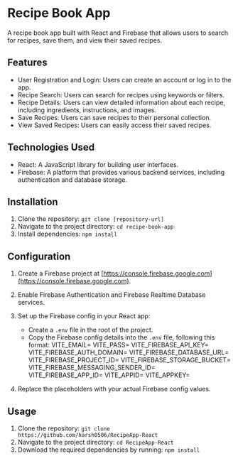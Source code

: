 # Recipe Book App

A recipe book app built with React and Firebase that allows users to search for recipes, save them, and view their saved recipes.

## Features

- User Registration and Login: Users can create an account or log in to the app.
- Recipe Search: Users can search for recipes using keywords or filters.
- Recipe Details: Users can view detailed information about each recipe, including ingredients, instructions, and images.
- Save Recipes: Users can save recipes to their personal collection.
- View Saved Recipes: Users can easily access their saved recipes.

## Technologies Used

- React: A JavaScript library for building user interfaces.
- Firebase: A platform that provides various backend services, including authentication and database storage.

## Installation

1. Clone the repository: `git clone [repository-url]`
2. Navigate to the project directory: `cd recipe-book-app`
3. Install dependencies: `npm install`

## Configuration

1. Create a Firebase project at [https://console.firebase.google.com](https://console.firebase.google.com).
2. Enable Firebase Authentication and Firebase Realtime Database services.
3. Set up the Firebase config in your React app:
   - Create a `.env` file in the root of the project.
   - Copy the Firebase config details into the `.env` file, following this format:
    VITE_EMAIL=
    VITE_PASS=
    VITE_FIREBASE_API_KEY=
    VITE_FIREBASE_AUTH_DOMAIN=
    VITE_FIREBASE_DATABASE_URL=
    VITE_FIREBASE_PROJECT_ID=
    VITE_FIREBASE_STORAGE_BUCKET=
    VITE_FIREBASE_MESSAGING_SENDER_ID=
    VITE_FIREBASE_APP_ID=
    VITE_APPID=
    VITE_APPKEY=

4. Replace the placeholders with your actual Firebase config values.

## Usage

1. Clone the repository: `git clone https://github.com/harsh0506/RecipeApp-React`
2. Navigate to the project directory: `cd RecipeApp-React`
3. Download the required dependencies by running: `npm install`
